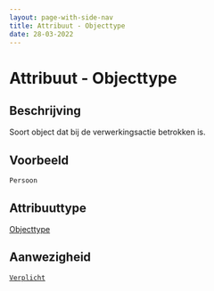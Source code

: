 ```yaml
---
layout: page-with-side-nav
title: Attribuut - Objecttype
date: 28-03-2022
---
```


# Attribuut - Objecttype

## Beschrijving
Soort object dat bij de verwerkingsactie betrokken is.

## Voorbeeld
`Persoon`

## Attribuuttype
[Objecttype](../attribuuttypen/Objecttype.md)

## Aanwezigheid
[`Verplicht`](../../gegevenswoordenboek/readme.md#bijzondere-meta-attributen)

